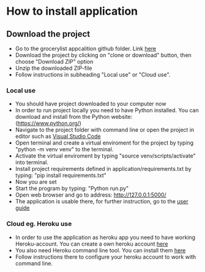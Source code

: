 # How to install application

## Download the project
* Go to the grocerylist appcalition github folder. Link [here](https://github.com/MiikaProject/Ostoslista)
* Download the project by clicking on "clone or download" button, then choose "Download ZIP" option
* Unzip the downloaded ZIP-file
* Follow instructions in subheading "Local use" or "Cloud use".

### Local use
* You should have project downloaded to your computer now
* In order to run project locally you need to have Python installed. You can download and install from the Python website: (https://www.python.org/)
* Navigate to the project folder with command line or open the project in editor such as [Visual Studio Code](https://code.visualstudio.com/)
* Open terminal and create a virtual enviroment for the project by typing "python -m venv venv" to the terminal.
* Activate the virtual enviroment by typing "source venv/scripts/activate" into terminal. 
* Install project requirements defined in application/requirements.txt by typing: "pip install requirements.txt"
* Now you are set
* Start the program by typing: "Python run.py"
* Open web browser and go to address: http://127.0.0.1:5000/
* The application is usable there, for further instruction, go to the [user guide](./userguide.md)

### Cloud eg. Heroku use
* In order to use the application as heroku app you need to have working Heroku-account. You can create a own heroku account [here](https://signup.heroku.com/)
* You also need Heroku command line tool. You can install them [here](https://devcenter.heroku.com/articles/heroku-cli)
* Follow instructions there to configure your heroku account to work with command line.


